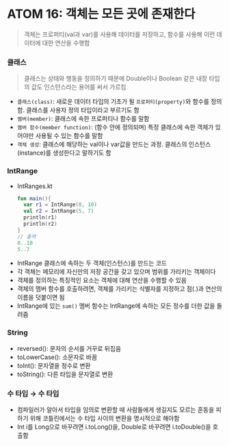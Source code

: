 # ATOM 16: 객체는 모든 곳에 존재한다

> 객체는 프로퍼티(val과 var)를 사용해 데이터를 저장하고, 함수를 사용해 이런 데이터에 대한 연산을 수행함

### 클래스

> 클래스는 상태와 행동을 정의하기 때문에 Double이나 Boolean 같은 내장 타입의 값도 인스턴스라는 용어를 써서 가르킴

- `클래스(class)`: 새로운 데이터 타입의 기초가 될 `프로퍼티(property)`와 함수를 정의함. 클래스를 사용자 정의 타입이라고 부르기도 함
- `멤버(member)`: 클래스에 속한 프로퍼티나 함수를 말함
- `멤버 함수(member function)`: (함수 안에 정의되며) 특정 클래스에 속한 객체가 있어야만 사용될 수 있는 함수를 말함
- `객체 생성`: 클래스에 해당하는 val이나 var값을 만드는 과정. 클래스의 인스턴스(instance)를 생성한다고 말하기도 함

### IntRange

- IntRanges.kt
  ```KOTLIN
  fun main(){
    var r1 = IntRange(0, 10)
    val r2 = IntRange(5, 7)
    println(r1)
    println(r2)
  }
  // 출력
  0..10
  5..7
  ```
- IntRange 클래스에 속하는 두 객체(인스턴스)를 만드는 코드
- 각 객체는 메모리에 자신만의 저장 공간을 갖고 있으며 범위를 가리키는 객체이다
- 객체를 정의하는 특징적인 요소는 객체에 대해 연산을 수행할 수 있음
- 객체의 멤버 함수를 호출하려면, 객체를 가리키는 식별자를 지정하고 점(.)과 연산의 이름을 덧붙이면 됨
- IntRange에 있는 `sum()` 멤버 함수는 IntRange에 속하는 모든 정수를 더한 값을 돌려줌

### String

- reversed(): 문자의 순서를 거꾸로 뒤집음
- toLowerCase(): 소문자로 바꿈
- toInt(): 문자열을 정수로 변환
- toString(): 다른 타입을 문자열로 변환

### 수 타입 → 수 타입

- 컴파일러가 알아서 타입을 임의로 변환할 때 사람들에게 생길지도 모르는 혼동을 피하기 위해 코틀린에서는 수 타입 사이의 변환을 명시적으로 해야함
- Int i를 Long으로 바꾸려면 i.toLong()을, Double로 바꾸려면 i.toDouble()을 호출함
